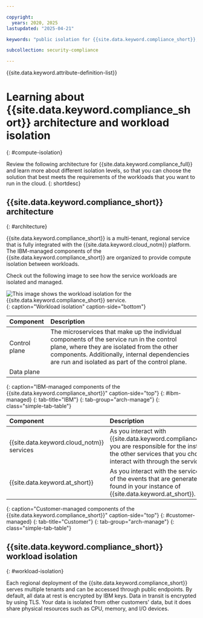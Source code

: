 ```yaml
---

copyright:
  years: 2020, 2025
lastupdated: "2025-04-21"

keywords: "public isolation for {{site.data.keyword.compliance_short}}, compute isolation for {{site.data.keyword.compliance_short}}, {{site.data.keyword.compliance_short}} architecture, workload isolation in {{site.data.keyword.compliance_short}} "

subcollection: security-compliance

---
```


{{site.data.keyword.attribute-definition-list}}


# Learning about {{site.data.keyword.compliance_short}} architecture and workload isolation
{: #compute-isolation}

Review the following architecture for {{site.data.keyword.compliance_full}} and learn more about different isolation levels, so that you can choose the solution that best meets the requirements of the workloads that you want to run in the cloud.
{: shortdesc}


## {{site.data.keyword.compliance_short}} architecture
{: #architecture}

{{site.data.keyword.compliance_short}} is a multi-tenant, regional service that is fully integrated with the {{site.data.keyword.cloud_notm}} platform. The IBM-managed components of the {{site.data.keyword.compliance_short}} are organized to provide compute isolation between workloads.

Check out the following image to see how the service workloads are isolated and managed.

![This image shows the workload isolation for the {{site.data.keyword.compliance_short}} service.](../images/architecture.svg){: caption="Workload isolation" caption-side="bottom"}

| Component | Description |
|:----------|:------------|
| Control plane | The microservices that make up the individual components of the service run in the control plane, where they are isolated from the other components. Additionally, internal dependencies are run and isolated as part of the control plane. |
| Data plane |  |
{: caption="IBM-managed components of the {{site.data.keyword.compliance_short}}" caption-side="top"}
{: #ibm-managed}
{: tab-title="IBM"}
{: tab-group="arch-manage"}
{: class="simple-tab-table"}

| Component | Description |
|:----------|:------------|
| {{site.data.keyword.cloud_notm}} services | As you interact with {{site.data.keyword.compliance_short}}, you are responsible for the instances of the other services that you chose to interact with through the service. |
| {{site.data.keyword.at_short}} | As you interact with the service, a log of the events that are generated can be found in your instance of {{site.data.keyword.at_short}}. |
{: caption="Customer-managed components of the {{site.data.keyword.compliance_short}}" caption-side="top"}
{: #customer-managed}
{: tab-title="Customer"}
{: tab-group="arch-manage"}
{: class="simple-tab-table"}



## {{site.data.keyword.compliance_short}} workload isolation
{: #workload-isolation}

Each regional deployment of the {{site.data.keyword.compliance_short}} serves multiple tenants and can be accessed through public endpoints. By default, all data at rest is encrypted by IBM keys. Data in transit is encrypted by using TLS. Your data is isolated from other customers' data, but it does share physical resources such as CPU, memory, and I/O devices.

